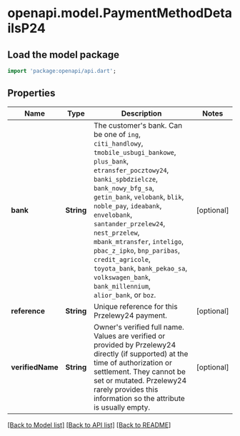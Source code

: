 # openapi.model.PaymentMethodDetailsP24

## Load the model package
```dart
import 'package:openapi/api.dart';
```

## Properties
Name | Type | Description | Notes
------------ | ------------- | ------------- | -------------
**bank** | **String** | The customer's bank. Can be one of `ing`, `citi_handlowy`, `tmobile_usbugi_bankowe`, `plus_bank`, `etransfer_pocztowy24`, `banki_spbdzielcze`, `bank_nowy_bfg_sa`, `getin_bank`, `velobank`, `blik`, `noble_pay`, `ideabank`, `envelobank`, `santander_przelew24`, `nest_przelew`, `mbank_mtransfer`, `inteligo`, `pbac_z_ipko`, `bnp_paribas`, `credit_agricole`, `toyota_bank`, `bank_pekao_sa`, `volkswagen_bank`, `bank_millennium`, `alior_bank`, or `boz`. | [optional] 
**reference** | **String** | Unique reference for this Przelewy24 payment. | [optional] 
**verifiedName** | **String** | Owner's verified full name. Values are verified or provided by Przelewy24 directly (if supported) at the time of authorization or settlement. They cannot be set or mutated. Przelewy24 rarely provides this information so the attribute is usually empty. | [optional] 

[[Back to Model list]](../README.md#documentation-for-models) [[Back to API list]](../README.md#documentation-for-api-endpoints) [[Back to README]](../README.md)


